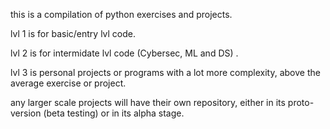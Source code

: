 this is a compilation of python exercises and projects.

lvl 1 is for basic/entry lvl code.

lvl 2 is for intermidate lvl code (Cybersec, ML and DS) .

lvl 3 is personal projects or programs with a lot more complexity, above the average exercise or project.

any larger scale projects will have their own repository, either in its proto- version (beta testing) or in its alpha stage.
